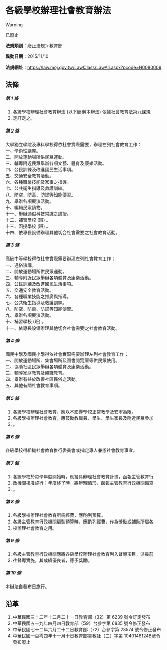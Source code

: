 # 各級學校辦理社會教育辦法
> [!WARNING]
> 已廢止

**法規類別**：廢止法規＞教育部

**異動日期**：2015/11/10  

**法規網址**：https://law.moj.gov.tw/LawClass/LawAll.aspx?pcode=H0080009



## 法條
##### 第 1 條
1. 各級學校辦理社會教育辦法 (以下簡稱本辦法) 依據社會教育法第九條規
1. 定訂定之。

##### 第 2 條
大學獨立學院及專科學校得依社會實際需要，辦理左列社會教育工作：  
一、學術性講座。  
二、開放運動場所供民眾運動。  
三、輔導附近民眾舉辦各項文藝、體育及康樂活動。  
四、公民訓練及改進國民生活事項。  
五、交通安全教育活動。  
六、各種職業技能及家事之指導。  
七、公共衛生指導及救護訓練。  
八、防空、防毒、防諜等知能傳習。  
九、舉辦各項展演活動。  
十、編輯民眾讀物。  
十一、舉辦通俗科技常識之講授。  
十二、補習學校 (班) 。  
十三、函授學校 (班) 。  
十四、依專長設備辦理其他切合社會需要之社會教育活動。

##### 第 3 條
高級中等學校得依社會實際需要辦理左列社會教育工作：  
一、通俗演講。  
二、開放運動場所供民眾運動。  
三、輔導附近民眾舉辦各項體育及康樂活動。  
四、公民訓練及改進國民生活事項。  
五、交通安全教育活動。  
六、各種職業技能之推廣與指導。  
七、公共衛生指導及救護訓練。  
八、防空、防毒、防諜等知能傳習。  
九、舉辦各項展演活動。  
十、補習學校 (班) 。  
十一、依專長設備辦理其他切合社會需要之社會教育活動。

##### 第 4 條
國民中學及國民小學得依社會實際需要辦理左列社會教育工作：  
一、開放運動場所、集會場所及圖書閱覽室等供民眾使用。  
二、協助社區民眾舉辦各項體育及康樂活動。  
三、輔導家庭教育及親職教育。  
四、舉辦有益於改善社區民俗之活動。  
五、其他有關社會教育事項。

##### 第 5 條
1. 各級學校辦理社會教育，應以不影響學校正常教學及安寧為限。
1. 各級學校辦理社會教育，應鼓勵教職員、學生、學生家長及附近民眾參加
1. 。

##### 第 6 條
各級學校得組織社會教育推行委員會或指定專人兼辦社會教育事宜。

##### 第 7 條
1. 各級學校於每學年度開始時，應擬具辦理社會教育計畫，函報主管教育行
1. 政機關核准施行；年度終了時，將辦理情形，函報主管教育行政機關備查
1. 。

##### 第 8 條
1. 各級學校辦理社會教育所需經費，應酌列預算。
1. 各級主管教育行政機關編製預算時，應酌列經費，作為獎勵或補助所屬各
1. 校辦理社會教育之用。

##### 第 9 條
1. 各級主管教育行政機關應將各級學校辦理社會教育列入督導項目，派員前
1. 往督導實施，其成績優良者，應予獎勵。

##### 第 10 條
本辦法自發布日施行。

## 沿革
1. 中華民國三十二年十二月二十一日教育部（32）第 6239 號令訂定發布
1. 中華民國五十九年四月四日教育部（59）台參字第 6835 號令修正發布
1. 中華民國七十二年六月二十二日教育部（72）台參字第 23574  號令修正發布
1. 中華民國一百零四年十一月十日教育部臺教社（三）字第 1040148124B號令發布廢止
